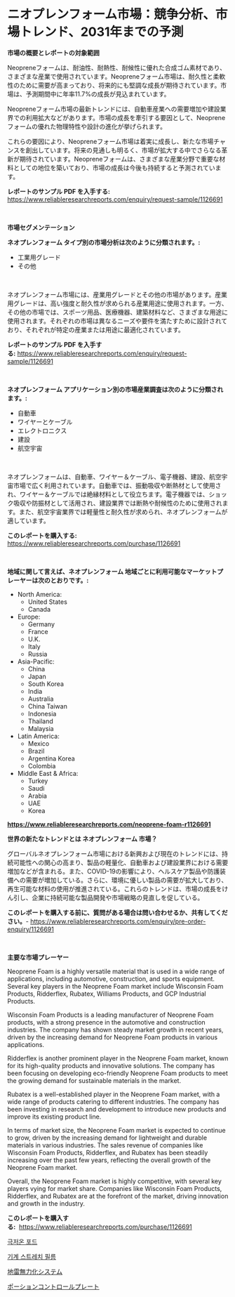 <p><h1>ニオプレンフォーム市場：競争分析、市場トレンド、2031年までの予測</h1></p><p><strong>市場の概要とレポートの対象範囲</strong></p>
<p><p>Neopreneフォームは、耐油性、耐熱性、耐候性に優れた合成ゴム素材であり、さまざまな産業で使用されています。Neopreneフォーム市場は、耐久性と柔軟性のために需要が高まっており、将来的にも堅調な成長が期待されています。市場は、予測期間中に年率11.7%の成長が見込まれています。</p><p>Neopreneフォーム市場の最新トレンドには、自動車産業への需要増加や建設業界での利用拡大などがあります。市場の成長を牽引する要因として、Neopreneフォームの優れた物理特性や設計の進化が挙げられます。</p><p>これらの要因により、Neopreneフォーム市場は着実に成長し、新たな市場チャンスを創出しています。将来の見通しも明るく、市場が拡大する中でさらなる革新が期待されています。Neopreneフォームは、さまざまな産業分野で重要な材料としての地位を築いており、市場の成長は今後も持続すると予測されています。</p></p>
<p><strong>レポートのサンプル PDF を入手する:</strong> <a href="https://www.reliableresearchreports.com/enquiry/request-sample/1126691">https://www.reliableresearchreports.com/enquiry/request-sample/1126691</a></p>
<p>&nbsp;</p>
<p><strong>市場セグメンテーション</strong></p>
<p><strong>ネオプレンフォーム タイプ別の市場分析は次のように分類されます。:</strong></p>
<p><ul><li>工業用グレード</li><li>その他</li></ul></p>
<p>&nbsp;</p>
<p><p>ネオプレンフォーム市場には、産業用グレードとその他の市場があります。産業用グレードは、高い強度と耐久性が求められる産業用途に使用されます。一方、その他の市場では、スポーツ用品、医療機器、建築材料など、さまざまな用途に使用されます。それぞれの市場は異なるニーズや要件を満たすために設計されており、それぞれが特定の産業または用途に最適化されています。</p></p>
<p><strong>レポートのサンプル PDF を入手する:</strong>&nbsp;<a href="https://www.reliableresearchreports.com/enquiry/request-sample/1126691">https://www.reliableresearchreports.com/enquiry/request-sample/1126691</a></p>
<p>&nbsp;</p>
<p><strong> ネオプレンフォーム アプリケーション別の市場産業調査は次のように分類されます。:</strong></p>
<p><ul><li>自動車</li><li>ワイヤーとケーブル</li><li>エレクトロニクス</li><li>建設</li><li>航空宇宙</li></ul></p>
<p>&nbsp;</p>
<p><p>ネオプレンフォームは、自動車、ワイヤー＆ケーブル、電子機器、建設、航空宇宙市場で広く利用されています。自動車では、振動吸収や断熱材として使用され、ワイヤー＆ケーブルでは絶縁材料として役立ちます。電子機器では、ショック吸収や防振材として活用され、建設業界では断熱や耐候性のために使用されます。また、航空宇宙業界では軽量性と耐久性が求められ、ネオプレンフォームが適しています。</p></p>
<p><strong>このレポートを購入する:</strong>&nbsp; <a href="https://www.reliableresearchreports.com/purchase/1126691">https://www.reliableresearchreports.com/purchase/1126691</a></p>
<p>&nbsp;</p>
<p><strong>地域に関して言えば、ネオプレンフォーム 地域ごとに利用可能なマーケットプレーヤーは次のとおりです。:</strong></p>
<p><ul>
    <li>
        North America:
        <ul>
            <li>United States</li>
            <li>Canada</li>
        </ul>
    </li>
    <li>
        Europe:
        <ul>
            <li>Germany</li>
            <li>France</li>
            <li>U.K.</li>
            <li>Italy</li>
            <li>Russia</li>
        </ul>
    </li>
    <li>
        Asia-Pacific:
        <ul>
            <li>China</li>
            <li>Japan</li>
            <li>South Korea</li>
            <li>India</li>
            <li>Australia</li>
            <li>China Taiwan</li>
            <li>Indonesia</li>
            <li>Thailand</li>
            <li>Malaysia</li>
        </ul>
    </li>
    <li>
        Latin America:
        <ul>
            <li>Mexico</li>
            <li>Brazil</li>
            <li>Argentina Korea</li>
            <li>Colombia</li>
        </ul>
    </li>
    <li>
        Middle East & Africa:
        <ul>
            <li>Turkey</li>
            <li>Saudi</li>
            <li>Arabia</li>
            <li>UAE</li>
            <li>Korea</li>
        </ul>
    </li>
    </ul></p>
<p><strong><a href="https://www.reliableresearchreports.com/neoprene-foam-r1126691">https://www.reliableresearchreports.com/neoprene-foam-r1126691</a></strong>&nbsp;</p>
<p><strong>世界の新たなトレンドとは ネオプレンフォーム 市場？</strong></p>
<p><p>グローバルネオプレンフォーム市場における新興および現在のトレンドには、持続可能性への関心の高まり、製品の軽量化、自動車および建設業界における需要増加などが含まれる。また、COVID-19の影響により、ヘルスケア製品や防護装備への需要が増加している。さらに、環境に優しい製品の需要が拡大しており、再生可能な材料の使用が推進されている。これらのトレンドは、市場の成長をけん引し、企業に持続可能な製品開発や市場戦略の見直しを促している。</p></p>
<p><strong>このレポートを購入する前に、質問がある場合は問い合わせるか、共有してください。</strong>- <a href="https://www.reliableresearchreports.com/enquiry/pre-order-enquiry/1126691">https://www.reliableresearchreports.com/enquiry/pre-order-enquiry/1126691</a></p>
<p>&nbsp;</p>
<p><strong>主要な市場プレーヤー</strong></p>
<p><p>Neoprene Foam is a highly versatile material that is used in a wide range of applications, including automotive, construction, and sports equipment. Several key players in the Neoprene Foam market include Wisconsin Foam Products, Ridderflex, Rubatex, Williams Products, and GCP Industrial Products.</p><p>Wisconsin Foam Products is a leading manufacturer of Neoprene Foam products, with a strong presence in the automotive and construction industries. The company has shown steady market growth in recent years, driven by the increasing demand for Neoprene Foam products in various applications.</p><p>Ridderflex is another prominent player in the Neoprene Foam market, known for its high-quality products and innovative solutions. The company has been focusing on developing eco-friendly Neoprene Foam products to meet the growing demand for sustainable materials in the market.</p><p>Rubatex is a well-established player in the Neoprene Foam market, with a wide range of products catering to different industries. The company has been investing in research and development to introduce new products and improve its existing product line.</p><p>In terms of market size, the Neoprene Foam market is expected to continue to grow, driven by the increasing demand for lightweight and durable materials in various industries. The sales revenue of companies like Wisconsin Foam Products, Ridderflex, and Rubatex has been steadily increasing over the past few years, reflecting the overall growth of the Neoprene Foam market.</p><p>Overall, the Neoprene Foam market is highly competitive, with several key players vying for market share. Companies like Wisconsin Foam Products, Ridderflex, and Rubatex are at the forefront of the market, driving innovation and growth in the industry.</p></p>
<p><strong>このレポートを購入する:</strong>&nbsp;&nbsp;<a href="https://www.reliableresearchreports.com/purchase/1126691">https://www.reliableresearchreports.com/purchase/1126691</a></p>
<p><p><a href="https://medium.com/@isariontaru/%ED%81%AC%EB%A6%AC%EC%98%A4%EC%A0%A0-%ED%8F%AC%EB%93%9C-%EC%8B%9C%EC%9E%A5-%EB%B3%B4%EA%B3%A0%EC%84%9C%EB%8A%94-%EC%9D%B4-%EC%8B%9C%EC%9E%A5%EC%9D%98-%EC%B5%9C%EC%8B%A0-%ED%8A%B8%EB%A0%8C%EB%93%9C%EC%99%80-%EC%84%B1%EC%9E%A5-%EA%B8%B0%ED%9A%8C%EB%A5%BC-%EA%B3%B5%EA%B0%9C%ED%95%A9%EB%8B%88%EB%8B%A4-a487b8e818d8">극저온 포드</a></p><p><a href="https://medium.com/@maxinewilloughby/%EA%B8%B0%EA%B3%84%EC%9A%A9-%EC%8A%A4%ED%8A%B8%EB%A0%88%EC%B9%98-%ED%95%84%EB%A6%84-%EC%8B%9C%EC%9E%A5-%EC%84%B1%EA%B3%B5%EC%A0%81%EC%9D%B8-%EB%B9%84%EC%A6%88%EB%8B%88%EC%8A%A4-%EC%A0%84%EB%9E%B5%EC%9D%98-%EC%97%B4%EC%87%A0-2031%EB%85%84%EA%B9%8C%EC%A7%80-%EC%98%88%EC%B8%A1-1b717113bd9b">기계 스트레치 필름</a></p><p><a href="https://medium.com/@urinalisis45667/%E7%A7%81%E3%81%AE%E4%B8%AD%E5%92%8C%E3%82%B7%E3%82%B9%E3%83%86%E3%83%A0%E5%B8%82%E5%A0%B4%E3%81%AF-%E5%B8%82%E5%A0%B4%E3%82%B7%E3%82%A7%E3%82%A2-%E5%B8%82%E5%A0%B4%E3%83%88%E3%83%AC%E3%83%B3%E3%83%89-%E5%B8%82%E5%A0%B4%E6%88%90%E9%95%B7%E3%81%AB%E9%96%A2%E3%81%99%E3%82%8B%E6%83%85%E5%A0%B1%E3%82%92%E6%8F%90%E4%BE%9B%E3%81%97%E3%81%BE%E3%81%99-3cdb3f567989">地雷無力化システム</a></p><p><a href="https://medium.com/@johndory19/%E3%83%9D%E3%83%BC%E3%82%B7%E3%83%A7%E3%83%B3%E3%82%B3%E3%83%B3%E3%83%88%E3%83%AD%E3%83%BC%E3%83%AB%E3%83%97%E3%83%AC%E3%83%BC%E3%83%88%E5%B8%82%E5%A0%B4%E3%81%AE%E5%88%86%E6%9E%90-%E3%81%9D%E3%81%AEcagr-%E5%B8%82%E5%A0%B4%E3%82%BB%E3%82%B0%E3%83%A1%E3%83%B3%E3%83%86%E3%83%BC%E3%82%B7%E3%83%A7%E3%83%B3-%E3%81%8A%E3%82%88%E3%81%B3%E3%82%B0%E3%83%AD%E3%83%BC%E3%83%90%E3%83%AB%E7%94%A3%E6%A5%AD%E6%A6%82%E8%A6%81-0378bedd36c1">ポーションコントロールプレート</a></p></p>